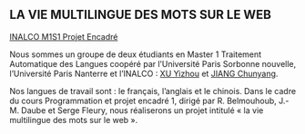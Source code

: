 ## LA VIE MULTILINGUE DES MOTS SUR LE WEB
[INALCO M1S1 Projet Encadré](http://www.tal.univ-paris3.fr/cours/masterproj.htm)

Nous sommes un groupe de deux étudiants en Master 1 Traitement Automatique des Langues coopéré par l’Université Paris Sorbonne nouvelle, l’Université Paris Nanterre et l’INALCO : [XU Yizhou](https://github.com/cyranohsu) et [JIANG Chunyang](https://github.com/evoginger). 

Nos langues de travail sont : le français, l’anglais et le chinois. Dans le cadre du cours Programmation et projet encadré 1, dirigé par R. Belmouhoub, J.-M. Daube et Serge Fleury, nous réaliserons un projet intitulé « la vie multilingue des mots sur le web ».

